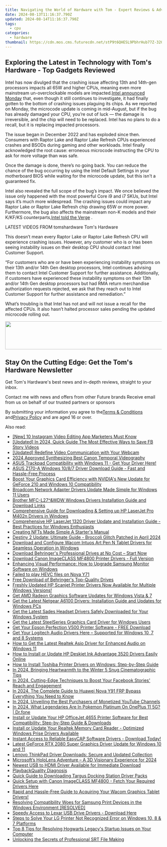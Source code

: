 ```yaml
---
title: Navigating the World of Hardware with Tom - Expert Reviews & Advice
date: 2024-08-13T11:16:37.790Z
updated: 2024-08-14T11:16:37.790Z
tags:
  - cpu
categories:
  - hardware
thumbnail: https://cdn.mos.cms.futurecdn.net/stP9t6QHESL9PbhrHub77Z-320-80.png
---
```


## Exploring the Latest in Technology with Tom's Hardware - Top Gadgets Reviewed

Intel has now divulged that the crashing issue affecting 13th and 14th-gen processors impacts all 65W and higher CPUs, meaning even more mainstream un-overclockable models are impacted.[Intel announced Monday](https://www.tomshardware.com/pc-components/cpus/intel-finally-announces-a-solution-for-cpu-crashing-errors-claims-elevated-voltages-are-the-root-cause-fix-coming-by-mid-august) that, even though it still continues to investigate, it had finally gotten to the bottom of crashing issues plaguing its chips. As we reported on Monday, the microcode update is coming in mid-August, but if the bug has already damaged your CPU, you’re out of luck — the damage is irreversible, and the chip will need to be replaced. Intel has no plans to do a recall, but it is replacing impacted processors.

 The issue began in December 2022 and has exploded since then. Consumers with Raptor Lake and Raptor Lake Refresh CPUs experienced crashes and BSODs during gaming and other workloads. Intel finally acknowledged the root cause: erroneous microcode instructing the CPU to ask for more voltage than was safe.

 Once the damage is done, there’s no going back. You can reduce the chance of the bug occurring by using the Intel Default Settings in your motherboard BIOS while waiting for the microcode update, but this isn't a guaranteed fix.

 Intel also revealed the full scope of the bug’s impact. We once believed the issue only happened with the most powerful Core i9 and i7 SKUs, but Intel says it’s much more widespread. The crashing issues could impact any Raptor Lake or Raptor Lake Refresh chip drawing 65W or more power. Furthermore, the bug also affects the mainstream non-K models and their K/KF/KS counterparts,[Intel told the Verge](https://www.theverge.com/2024/7/26/24206529/intel-13th-14th-gen-crashing-instability-cpu-voltage-q-a) .

 LATEST VIDEOS FROM tomshardware Tom's Hardware

 This doesn’t mean every Raptor Lake or Raptor Lake Refresh CPU will experience crashing issues. However, any customer who is or has been seeing instability issues on their desktop CPU should contact Intel Customer Support.

 “For customers who are or have been experiencing instability symptoms on their 13th and/or 14th Gen desktop processors, Intel continues advising them to contact Intel Customer Support for further assistance. Additionally, if customers have experienced these instability symptoms on their 13th and/or 14th Gen desktop processors but had RMA return merchandise authorization requests rejected, we ask that they reach out to Intel Customer Support for further assistance and remediation.”

 What’s troubling is that Intel has not and will not issue a recall for the affected CPUs. It also hasn’t halted processor sales pending the updated microcode rolling out.

<!-- affiliate ads begin -->
<a href="https://arkmc.pxf.io/c/5597632/427477/5172" target="_top" id="427477"><img src="//a.impactradius-go.com/display-ad/5172-427477" border="0" alt="" width="728" height="90"/></a><img height="0" width="0" src="https://arkmc.pxf.io/i/5597632/427477/5172" style="position:absolute;visibility:hidden;" border="0" />
<!-- affiliate ads end -->
## Stay On the Cutting Edge: Get the Tom's Hardware Newsletter

 Get Tom's Hardware's best news and in-depth reviews, straight to your inbox.

 Contact me with news and offers from other Future brands  Receive email from us on behalf of our trusted partners or sponsors

 By submitting your information you agree to the[Terms & Conditions](https://futureplc.com/terms-conditions/) and[Privacy Policy](https://futureplc.com/privacy-policy/) and are aged 16 or over.


<ins class="adsbygoogle"
     style="display:block"
     data-ad-format="autorelaxed"
     data-ad-client="ca-pub-7571918770474297"
     data-ad-slot="1223367746"></ins>



<ins class="adsbygoogle"
     style="display:block"
     data-ad-client="ca-pub-7571918770474297"
     data-ad-slot="8358498916"
     data-ad-format="auto"
     data-full-width-responsive="true"></ins>

<span class="atpl-alsoreadstyle">Also read:</span>
<div><ul>
<li><a href="https://instagram-videos.techidaily.com/new-10-instagram-video-editing-app-marketers-must-know/"><u>[New] 10 Instagram Video Editing App Marketers Must Know</u></a></li>
<li><a href="https://facebook-video-content.techidaily.com/updated-in-2024-quick-guide-the-most-effective-ways-to-save-fb-story-videos/"><u>[Updated] In 2024, Quick Guide  The Most Effective Ways to Save FB Story Videos</u></a></li>
<li><a href="https://on-screen-recording.techidaily.com/updated-redefine-video-communication-with-your-webcam/"><u>[Updated] Redefine Video Communication with Your Webcam</u></a></li>
<li><a href="https://fox-glue.techidaily.com/2024-approved-synthesizing-best-canon-temporal-videography/"><u>2024 Approved  Synthesizing Best Canon Temporal Videography</u></a></li>
<li><a href="https://hardware-updates.techidaily.com/asus-trackpad-compatibility-with-windows-11-get-your-driver-here/"><u>ASUS Trackpad Compatibility with Windows 11 - Get Your Driver Here!</u></a></li>
<li><a href="https://hardware-updates.techidaily.com/asus-z170-a-windows-1087-driver-download-guide-fast-and-hassle-free-process/"><u>ASUS Z170-A Windows 10/8/7 Driver Download Guide - Fast and Hassle-Free Process</u></a></li>
<li><a href="https://hardware-updates.techidaily.com/boost-your-graphics-card-efficiency-with-nvidias-new-update-for-geforce-210-and-windows-10-compatibility/"><u>Boost Your Graphics Card Efficiency with NVIDIA's New Update for GeForce 210 and Windows 10 Compatibility</u></a></li>
<li><a href="https://hardware-updates.techidaily.com/broadcom-network-adapter-drivers-update-made-simple-for-windows-11-users/"><u>Broadcom Network Adapter Drivers Update Made Simple for Windows 11 Users</u></a></li>
<li><a href="https://hardware-updates.techidaily.com/brother-mfc-l27andwdw-windows-drivers-installation-guide-and-download-links/"><u>Brother MFC-L27^&WDW Windows Drivers Installation Guide and Download Links</u></a></li>
<li><a href="https://hardware-updates.techidaily.com/comprehensive-guide-for-downloading-and-setting-up-hp-laserjet-pro-m402n-drivers-in-windows/"><u>Comprehensive Guide for Downloading & Setting up HP LaserJet Pro M402n Drivers in Windows</u></a></li>
<li><a href="https://hardware-updates.techidaily.com/comprehensive-hp-laserjet-1320-driver-update-and-installation-guide-best-practices-for-windows-enthusiasts/"><u>Comprehensive HP LaserJet 1320 Driver Update and Installation Guide - Best Practices for Windows Enthusiasts</u></a></li>
<li><a href="https://extra-hints.techidaily.com/creating-nfts-made-simple-a-starters-manual/"><u>Creating NFTs Made Simple  A Starter's Manual</u></a></li>
<li><a href="https://win-answers.techidaily.com/destiny-2-update-ultimate-guide-broccoli-glitch-patched-in-april-2024/"><u>Destiny 2 Update: Ultimate Guide - Broccoli Glitch Patched in April 2024</u></a></li>
<li><a href="https://hardware-updates.techidaily.com/download-and-configure-wacom-intuos-art-pen-n-tablet-drivers-for-seamless-operation-in-windows/"><u>Download and Configure Wacom Intuos Art Pen N Tablet Drivers for Seamless Operation in Windows</u></a></li>
<li><a href="https://hardware-updates.techidaily.com/1722976132012-download-behringers-professional-drives-at-no-cost-start-now/"><u>Download Behringer's Professional Drives at No Cost – Start Now</u></a></li>
<li><a href="https://hardware-updates.techidaily.com/download-canon-imageclass-mf4800-printer-drivers-full-version/"><u>Download Canon ImageCLASS MF4800 Printer Drivers - Full Version</u></a></li>
<li><a href="https://hardware-updates.techidaily.com/enhancing-visual-performance-how-to-upgrade-samsung-monitor-software-on-windows/"><u>Enhancing Visual Performance: How to Upgrade Samsung Monitor Software on Windows</u></a></li>
<li><a href="https://phone-solutions.techidaily.com/failed-to-play-hevc-files-on-nova-y71-by-aiseesoft-video-converter-play-hevc-video-on-android/"><u>Failed to play HEVC files on Nova Y71</u></a></li>
<li><a href="https://hardware-updates.techidaily.com/free-download-of-behringers-top-quality-drives/"><u>Free Download of Behringer's Top-Quality Drives</u></a></li>
<li><a href="https://hardware-updates.techidaily.com/freshly-updated-hp-scanjet-printer-drivers-now-available-for-multiple-windows-versions/"><u>Freshly Updated HP Scanjet Printer Drivers Now Available for Multiple Windows Versions!</u></a></li>
<li><a href="https://hardware-updates.techidaily.com/get-amd-radeon-graphics-software-updates-for-windows-vista-and-7/"><u>Get AMD Radeon Graphics Software Updates for Windows Vista & 7</u></a></li>
<li><a href="https://hardware-updates.techidaily.com/get-the-latest-netgear-a6100-drivers-installation-guide-and-updates-for-windows-pcs/"><u>Get the Latest Netgear A6100 Drivers: Installation Guide and Updates for Windows PCs</u></a></li>
<li><a href="https://hardware-updates.techidaily.com/get-the-latest-sades-headset-drivers-safely-downloaded-for-your-windows-system/"><u>Get the Latest Sades Headset Drivers Safely Downloaded for Your Windows System</u></a></li>
<li><a href="https://hardware-updates.techidaily.com/get-the-latest-steelseries-graphics-card-driver-for-windows-users/"><u>Get the Latest SteelSeries Graphics Card Driver for Windows Users</u></a></li>
<li><a href="https://hardware-updates.techidaily.com/get-your-epson-perfection-v500-printer-software-free-download/"><u>Get Your Epson Perfection V500 Printer Software - FREE Download</u></a></li>
<li><a href="https://hardware-updates.techidaily.com/get-your-logitech-audio-drivers-here-supported-for-windows-10-7-and-8-systems/"><u>Get Your Logitech Audio Drivers Here – Supported for Windows 10, 7 and 8 Systems</u></a></li>
<li><a href="https://hardware-updates.techidaily.com/how-to-get-the-latest-realtek-asio-driver-for-enhanced-audio-on-windows-11/"><u>How to Get the Latest Realtek Asio Driver for Enhanced Audio on Windows 11</u></a></li>
<li><a href="https://hardware-updates.techidaily.com/how-to-install-or-update-hp-deskjet-ink-advantage-3520-drivers-easily-online/"><u>How to Install or Update HP Deskjet Ink Advantage 3520 Drivers Easily Online</u></a></li>
<li><a href="https://hardware-updates.techidaily.com/how-to-install-toshiba-printer-drivers-on-windows-step-by-step-guide/"><u>How to Install Toshiba Printer Drivers on Windows: Step-by-Step Guide</u></a></li>
<li><a href="https://youtube-tips.techidaily.com/24-bringing-heartwarmth-to-the-winter-5-snug-cinematographic-tips/"><u>In 2024, Bringing Heartwarmth to the Winter  5 Snug Cinematographic Tips</u></a></li>
<li><a href="https://facebook-video-content.techidaily.com/in-2024-cutting-edge-techniques-to-boost-your-facebook-stories-reach-and-engagement/"><u>In 2024, Cutting-Edge Techniques to Boost Your Facebook Stories' Reach and Engagement</u></a></li>
<li><a href="https://android-frp.techidaily.com/in-2024-the-complete-guide-to-huawei-nova-y91-frp-bypass-everything-you-need-to-know-by-drfone-android/"><u>In 2024, The Complete Guide to Huawei Nova Y91 FRP Bypass Everything You Need to Know</u></a></li>
<li><a href="https://youtube-stream.techidaily.com/in-2024-unveiling-the-best-purchasers-of-monetized-youtube-channels/"><u>In 2024, Unveiling the Best Purchasers of Monetized YouTube Channels</u></a></li>
<li><a href="https://android-pokemon-go.techidaily.com/in-2024-what-legendaries-are-in-pokemon-platinum-on-oneplus-11-5g-drfone-by-drfone-virtual-android/"><u>In 2024, What Legendaries Are In Pokemon Platinum On OnePlus 11 5G? | Dr.fone</u></a></li>
<li><a href="https://hardware-updates.techidaily.com/install-or-update-your-hp-officejet-4655-printer-software-for-best-compatibility-step-by-step-guide-and-downloads/"><u>Install or Update Your HP OfficeJet 4655 Printer Software for Best Compatibility: Step-by-Step Guide & Downloads</u></a></li>
<li><a href="https://hardware-updates.techidaily.com/install-or-update-your-realtek-memory-card-reader-optimized-windows-prise-drivers-available/"><u>Install or Update Your Realtek Memory Card Reader - Optimized Windows Prise Drivers Available</u></a></li>
<li><a href="https://hardware-updates.techidaily.com/instant-access-to-reliable-easycap-software-drivers-download-today/"><u>Instant Access to Reliable EasyCAP Software Drivers - Download Today!</u></a></li>
<li><a href="https://hardware-updates.techidaily.com/latest-geforce-rtx-2080-super-graphics-driver-update-for-windows-10-and-11/"><u>Latest GeForce RTX 2080 Super Graphics Driver Update for Windows 10 and 11</u></a></li>
<li><a href="https://hardware-updates.techidaily.com/lenovo-thinkpad-driver-downloads-secure-and-updated-collection/"><u>Lenovo ThinkPad Driver Downloads: Secure and Updated Collection</u></a></li>
<li><a href="https://extra-guidance.techidaily.com/microsofts-hololens-adventure-a-3d-visionary-experience-for-2024/"><u>Microsoft’s HoloLens Adventure – A 3D Visionary Experience for 2024</u></a></li>
<li><a href="https://hardware-updates.techidaily.com/newest-usb-to-hdmi-driver-available-for-immediate-download/"><u>Newest USB to HDMI Driver Available for Immediate Download</u></a></li>
<li><a href="https://remote-screen-capture.techidaily.com/playbackquality-diagnosis/"><u>PlaybackQuality Diagnosis</u></a></li>
<li><a href="https://hardware-updates.techidaily.com/quick-guide-to-downloading-targus-docking-station-driver-packs/"><u>Quick Guide to Downloading Targus Docking Station Driver Packs</u></a></li>
<li><a href="https://hardware-updates.techidaily.com/quick-setup-with-canon-imageclass-mf4800-fetch-your-required-drivers-here/"><u>Quick Setup with Canon ImageCLASS MF4800 - Fetch Your Required Drivers Here</u></a></li>
<li><a href="https://hardware-updates.techidaily.com/rapid-and-hassle-free-guide-to-acquiring-your-wacom-graphics-tablet-drivers/"><u>Rapid and Hassle-Free Guide to Acquiring Your Wacom Graphics Tablet Drivers!</u></a></li>
<li><a href="https://hardware-updates.techidaily.com/resolving-compatibility-woes-for-samsung-print-devices-in-the-windows-environment-resolved/"><u>Resolving Compatibility Woes for Samsung Print Devices in the Windows Environment [RESOLVED]</u></a></li>
<li><a href="https://hardware-updates.techidaily.com/speedy-access-to-lexar-usb-drive-drivers-download-here/"><u>Speedy Access to Lexar USB Drive Drivers - Download Here</u></a></li>
<li><a href="https://hardware-updates.techidaily.com/steps-to-solve-your-lg-printer-not-recognized-error-on-windows-10-8-and-7-platforms/"><u>Steps to Solve Your LG Printer Not Recognized Error on Windows 10, 8 & 7 Platforms</u></a></li>
<li><a href="https://win-blog.techidaily.com/top-8-tips-for-resolving-hogwarts-legacys-startup-issues-on-your-computer/"><u>Top 8 Tips for Resolving Hogwarts Legacy's Startup Issues on Your Computer</u></a></li>
<li><a href="https://extra-information.techidaily.com/unlocking-the-secrets-of-professional-srt-file-making/"><u>Unlocking the Secrets of Professional SRT File Making</u></a></li>
</ul></div>
